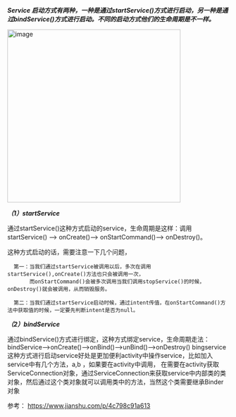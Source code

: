 
***Service 启动方式有两种，一种是通过startService()方式进行启动，另一种是通过bindService()方式进行启动。不同的启动方式他们的生命周期是不一样。***

<img width="393" alt="image" src="https://user-images.githubusercontent.com/67937122/161371179-5ba10bdd-3d1c-49ba-92d2-46c391f42881.png">


***（1）startService***

通过startService()这种方式启动的service，生命周期是这样：调用startService() --> onCreate()--> onStartCommand()--> onDestroy()。

这种方式启动的话，需要注意一下几个问题，

      第一：当我们通过startService被调用以后，多次在调用startService(),onCreate()方法也只会被调用一次，
           而onStartCommand()会被多次调用当我们调用stopService()的时候，onDestroy()就会被调用，从而销毁服务。

      第二：当我们通过startService启动时候，通过intent传值，在onStartCommand()方法中获取值的时候，一定要先判断intent是否为null。

***（2）bindService***

通过bindService()方式进行绑定，这种方式绑定service，生命周期走法：bindService-->onCreate()-->onBind()-->unBind()-->onDestroy() 
bingservice 这种方式进行启动service好处是更加便利activity中操作service，比如加入service中有几个方法，a,b ，如果要在activity中调用，
在需要在activity获取ServiceConnection对象，通过ServiceConnection来获取service中内部类的类对象，然后通过这个类对象就可以调用类中的方法，当然这个类需要继承Binder对象



参考：
https://www.jianshu.com/p/4c798c91a613
